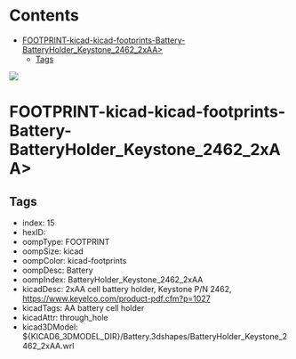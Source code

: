 



Contents
========

* [FOOTPRINT-kicad-kicad-footprints-Battery-BatteryHolder_Keystone_2462_2xAA>](#footprint-kicad-kicad-footprints-battery-batteryholder_keystone_2462_2xaa)
	* [Tags](#tags)
  
![][im]
# FOOTPRINT-kicad-kicad-footprints-Battery-BatteryHolder_Keystone_2462_2xAA>

## Tags

- index: 15
- hexID: 
- oompType: FOOTPRINT
- oompSize: kicad
- oompColor: kicad-footprints
- oompDesc: Battery
- oompIndex: BatteryHolder_Keystone_2462_2xAA
- kicadDesc: 2xAA cell battery holder, Keystone P/N 2462, https://www.keyelco.com/product-pdf.cfm?p=1027
- kicadTags: AA battery cell holder
- kicadAttr: through_hole
- kicad3DModel: ${KICAD6_3DMODEL_DIR}/Battery.3dshapes/BatteryHolder_Keystone_2462_2xAA.wrl



[im]: image.png
